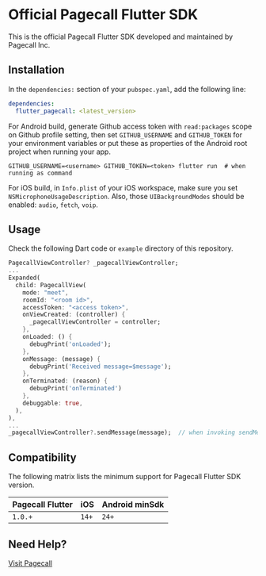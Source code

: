 # Official Pagecall Flutter SDK

This is the official Pagecall Flutter SDK developed and maintained by Pagecall Inc.


## Installation

In the `dependencies:` section of your `pubspec.yaml`, add the following line:
```yaml
dependencies:
  flutter_pagecall: <latest_version>
```

For Android build, generate Github access token with `read:packages` scope on Github profile setting, then set `GITHUB_USERNAME` and `GITHUB_TOKEN` for your environment variables or put these as properties of the Android root project when running your app.
```shell
GITHUB_USERNAME=<username> GITHUB_TOKEN=<token> flutter run  # when running as command
```

For iOS build, in `Info.plist` of your iOS workspace, make sure you set `NSMicrophoneUsageDescription`. Also, those `UIBackgroundModes` should be enabled: `audio`, `fetch`, `voip`.


## Usage

Check the following Dart code or `example` directory of this repository.

```dart
PagecallViewController? _pagecallViewController;
...
Expanded(
  child: PagecallView(
    mode: "meet",
    roomId: "<room id>",
    accessToken: "<access token>",
    onViewCreated: (controller) {
      _pagecallViewController = controller;
    },
    onLoaded: () {
      debugPrint('onLoaded');
    },
    onMessage: (message) {
      debugPrint('Received message=$message');
    },
    onTerminated: (reason) {
      debugPrint('onTerminated')
    },
    debuggable: true,
  ),
),
...
_pagecallViewController?.sendMessage(message);  // when invoking sendMessage
```


## Compatibility

The following matrix lists the minimum support for Pagecall Flutter SDK version.

|Pagecall Flutter|iOS|Android minSdk|
|-|-|-|
| `1.0.+` | `14+` | `24+` |


## Need Help?

[Visit Pagecall](https://pagecall.com)